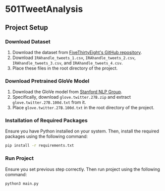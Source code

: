 # 501TweetAnalysis

## Project Setup

### Download Dataset
1. Download the dataset from [FiveThirtyEight's GitHub repository](https://github.com/fivethirtyeight/russian-troll-tweets).
2. Download `IRAhandle_tweets_1.csv`, `IRAhandle_tweets_2.csv`, `IRAhandle_tweets_3.csv`, and `IRAhandle_tweets_4.csv`.
3. Place these files in the root directory of the project.

### Download Pretrained GloVe Model
1. Download the GloVe model from [Stanford NLP Group](https://nlp.stanford.edu/projects/glove/).
2. Specifically, download `glove.twitter.27B.zip` and extract `glove.twitter.27B.100d.txt` from it.
3. Place `glove.twitter.27B.100d.txt` in the root directory of the project.

### Installation of Required Packages
Ensure you have Python installed on your system. Then, install the required packages using the following command:
```bash
pip install -r requirements.txt
```

### Run Project
Ensure you set previous step correctly. Then run project using the following command:
```bash
python3 main.py
```
